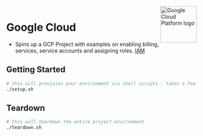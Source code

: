 <img src="https://avatars2.githubusercontent.com/u/2810941?v=3&s=96" alt="Google Cloud Platform logo" title="Google Cloud Platform" align="right" height="96" width="96"/>

# Google Cloud

* Spins up a GCP Project with examples on enabling billing, services, service accounts and assigning roles.
[IAM](https://cloud.google.com/iam/docs/)

## Getting Started

```bash
# this will provision your environment via shell scripts - takes a few min.
./setup.sh
```

## Teardown

```bash
# this will teardown the entire project environment
./teardown.sh
```
